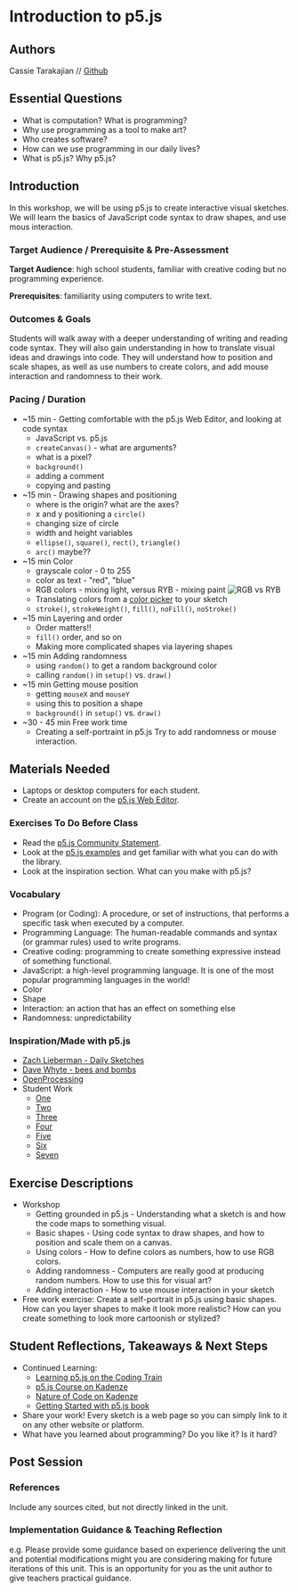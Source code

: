 # Introduction to p5.js

## Authors
Cassie Tarakajian // [Github](https://github.com/catarak)

## Essential Questions
- What is computation? What is programming?
- Why use programming as a tool to make art?
- Who creates software?
- How can we use programming in our daily lives?
- What is p5.js? Why p5.js?

## Introduction
In this workshop, we will be using p5.js to create interactive visual sketches. We will learn the basics of JavaScript code syntax to draw shapes, and use mous interaction.

### Target Audience / Prerequisite & Pre-Assessment
**Target Audience**: high school students, familiar with creative coding but no programming experience.

**Prerequisites**: familiarity using computers to write text. 

### Outcomes & Goals
Students will walk away with a deeper understanding of writing and reading code syntax. They will also gain understanding in how to translate visual ideas and drawings into code. They will understand how to position and scale shapes, as well as use numbers to create colors, and add mouse interaction and randomness to their work. 

### Pacing / Duration
* ~15 min - Getting comfortable with the p5.js Web Editor, and looking at code syntax
  * JavaScript vs. p5.js
  * `createCanvas()` - what are arguments? 
  * what is a pixel?
  * `background()`
  * adding a comment
  * copying and pasting
* ~15 min - Drawing shapes and positioning
  * where is the origin? what are the axes?
  * x and y positioning a `circle()`
  * changing size of circle
  * width and height variables
  * `ellipse()`, `square()`, `rect()`, `triangle()`
  * `arc()` maybe??
* ~15 min Color
  * grayscale color - 0 to 255
  * color as text - "red", "blue"
  * RGB colors - mixing light, versus RYB - mixing paint
   ![RGB vs RYB](https://i.pinimg.com/736x/cf/81/91/cf8191b973c7b71ecd3af6ef6335112d.jpg)
  * Translating colors from a [color picker](https://developer.mozilla.org/en-US/docs/Web/CSS/CSS_Colors/Color_picker_tool) to your sketch
  * `stroke()`, `strokeWeight()`, `fill()`, `noFill()`, `noStroke()`
* ~15 min Layering and order
  * Order matters!!
  * `fill()` order, and so on
  * Making more complicated shapes via layering shapes
* ~15 min Adding randomness
  * using `random()` to get a random background color
  * calling `random()` in `setup()` vs. `draw()`
* ~15 min Getting mouse position
  * getting `mouseX` and `mouseY`
  * using this to position a shape
  * `background()` in `setup()` vs. `draw()`
* ~30 - 45 min Free work time
  * Creating a self-portraint in p5.js Try to add randomness or mouse interaction. 

## Materials Needed
* Laptops or desktop computers for each student. 
* Create an account on the [p5.js Web Editor](https://editor.p5js.org/).

### Exercises To Do Before Class
* Read the [p5.js Community Statement](https://p5js.org/community/).
* Look at the [p5.js examples](https://p5js.org/examples/) and get familiar with what you can do with the library.
* Look at the inspiration section. What can you make with p5.js?

### Vocabulary
* Program (or Coding): A procedure, or set of instructions, that performs a specific task when executed by a computer. 
* Programming Language: The human-readable commands and syntax (or grammar rules) used to write programs. 
* Creative coding: programming to create something expressive instead of something functional.
* JavaScript: a high-level programming language. It is one of the most popular programming languages in the world!
* Color
* Shape
* Interaction: an action that has an effect on something else
* Randomness: unpredictability

### Inspiration/Made with p5.js
* [Zach Lieberman - Daily Sketches](https://www.instagram.com/zach.lieberman/)
* [Dave Whyte - bees and bombs](https://twitter.com/beesandbombs)
* [OpenProcessing](https://www.openprocessing.org/)
* Student Work
  * [One](https://editor.p5js.org/projects/rkVOQTZ1e)
  * [Two](http://alpha.editor.p5js.org/projects/r1tH2e3A)
  * [Three](https://alpha.editor.p5js.org/projects/BJzY6l2R)
  * [Four](http://alpha.editor.p5js.org/projects/ByWsKUj0)
  * [Five](http://alpha.editor.p5js.org/projects/HyYpqb30)
  * [Six](https://alpha.editor.p5js.org/projects/rJeiGshC)
  * [Seven](http://alpha.editor.p5js.org/projects/Hk35-Meyg)


## Exercise Descriptions
* Workshop
  * Getting grounded in p5.js - Understanding what a sketch is and how the code maps to something visual. 
  * Basic shapes - Using code syntax to draw shapes, and how to position and scale them on a canvas.
  * Using colors - How to define colors as numbers, how to use RGB colors. 
  * Adding randomness - Computers are really good at producing random numbers. How to use this for visual art?
  * Adding interaction - How to use mouse interaction in your sketch
* Free work exercise: Create a self-portrait in p5.js using basic shapes. How can you layer shapes to make it look more realistic? How can you create something to look more cartoonish or stylized?

## Student Reflections, Takeaways & Next Steps
* Continued Learning:
  * [Learning p5.js on the Coding Train](https://www.youtube.com/playlist?list=PLRqwX-V7Uu6Zy51Q-x9tMWIv9cueOFTFA)
  * [p5.js Course on Kadenze](https://www.kadenze.com/courses/introduction-to-programming-for-the-visual-arts-with-p5-js/info)
  * [Nature of Code on Kadenze](https://www.kadenze.com/courses/the-nature-of-code/info)
  * [Getting Started with p5.js book](https://p5js.org/books/)
* Share your work! Every sketch is a web page so you can simply link to it on any other website or platform. 
* What have you learned about programming? Do you like it? Is it hard? 

## Post Session

### References
Include any sources cited, but not directly linked in the unit.

### Implementation Guidance & Teaching Reflection  
e.g. Please provide some guidance based on experience delivering the unit and potential modifications might you are considering making for future iterations of this unit. This is an opportunity for you as the unit author to give teachers practical guidance.
